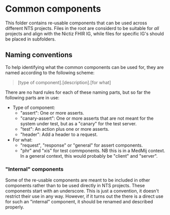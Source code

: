 # Common components

This folder contains re-usable components that can be used across different NTS projects. Files in the root are considerd to be suitable for *all* projects and align with the Nictiz FHIR IG, while files for specific IG's should be placed in subfolders.

## Naming conventions

To help identifying what the common components can be used for, they are named according to the following scheme:

> [type of component].[description].[for what]
 
There are no hard rules for each of these naming parts, but so far the following parts are in use:
* Type of component:
    * "assert": One or more asserts.
    *  "canary-assert": One or more asserts that are not meant for the system under test, but as a "canary" for the test server.
    * "test": An action plus one or more asserts.
    * "header": Add a header to a request.
* For what:
    * "request", "response" or "general" for assert components.
    * "phr" and "xis" for test commponents. NB this is in a MedMij context. In a general context, this would probably be "client" and "server".
    
### "Internal" components

Some of the re-usable components are meant to be included in other components rather than to be used directly in NTS projects. These components start with an underscore. This is just a convention, it doesn't restrict their use in any way. However, if it turns out the there is a direct use for such an "internal" component, it should be renamed and described properly.